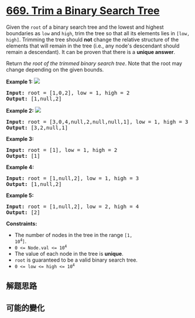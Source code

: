 # [669. Trim a Binary Search Tree](https://leetcode.com/problems/trim-a-binary-search-tree/)
Given the <code>root</code> of a binary search tree and the lowest and highest boundaries as <code>low</code> and <code>high</code>, trim the tree so that all its elements lies in <code>[low, high]</code>. Trimming the tree should **not** change the relative structure of the elements that will remain in the tree (i.e., any node&#39;s descendant should remain a descendant). It can be proven that there is a **unique answer**.

Return _the root of the trimmed binary search tree_. Note that the root may change depending on the given bounds.



**Example 1:**
![](https://assets.leetcode.com/uploads/2020/09/09/trim1.jpg)

<pre><strong>Input:</strong> root = [1,0,2], low = 1, high = 2
<strong>Output:</strong> [1,null,2]
</pre>

**Example 2:**
![](https://assets.leetcode.com/uploads/2020/09/09/trim2.jpg)

<pre><strong>Input:</strong> root = [3,0,4,null,2,null,null,1], low = 1, high = 3
<strong>Output:</strong> [3,2,null,1]
</pre>

**Example 3:**


<pre><strong>Input:</strong> root = [1], low = 1, high = 2
<strong>Output:</strong> [1]
</pre>

**Example 4:**


<pre><strong>Input:</strong> root = [1,null,2], low = 1, high = 3
<strong>Output:</strong> [1,null,2]
</pre>

**Example 5:**


<pre><strong>Input:</strong> root = [1,null,2], low = 2, high = 4
<strong>Output:</strong> [2]
</pre>



**Constraints:**


- The number of nodes in the tree in the range <code>[1, 10<sup>4</sup>]</code>.
- <code>0 &lt;= Node.val &lt;= 10<sup>4</sup></code>
- The value of each node in the tree is **unique**.
- <code>root</code> is guaranteed to be a valid binary search tree.
- <code>0 &lt;= low &lt;= high &lt;= 10<sup>4</sup></code>


##  解题思路



##  可能的變化

